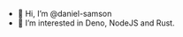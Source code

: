- 👋 Hi, I’m @daniel-samson
- 👀 I’m interested in Deno, NodeJS and Rust.

<!---
daniel-samson/daniel-samson is a ✨ special ✨ repository because its `README.md` (this file) appears on your GitHub profile.
You can click the Preview link to take a look at your changes.
--->
